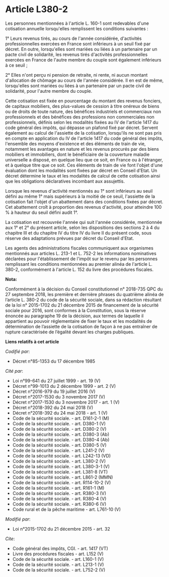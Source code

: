 # Article L380-2

Les personnes mentionnées à l'article L. 160-1 sont redevables d'une cotisation annuelle lorsqu'elles remplissent les
conditions suivantes : 

1° Leurs revenus tirés, au cours de l'année considérée, d'activités professionnelles exercées en France sont inférieurs à un
seuil fixé par décret. En outre, lorsqu'elles sont mariées ou liées à un partenaire par un pacte civil de solidarité, les
revenus tirés d'activités professionnelles exercées en France de l'autre membre du couple sont également inférieurs à ce
seuil ; 

2° Elles n'ont perçu ni pension de retraite, ni rente, ni aucun montant d'allocation de chômage au cours de l'année
considérée. Il en est de même, lorsqu'elles sont mariées ou liées à un partenaire par un pacte civil de solidarité, pour
l'autre membre du couple. 

Cette cotisation est fixée en pourcentage du montant des revenus fonciers, de capitaux mobiliers, des plus-values de cession
à titre onéreux de biens ou de droits de toute nature, des bénéfices industriels et commerciaux non professionnels et des
bénéfices des professions non commerciales non professionnels, définis selon les modalités fixées au IV de l'article 1417 du
code général des impôts, qui dépasse un plafond fixé par décret. Servent également au calcul de l'assiette de la cotisation,
lorsqu'ils ne sont pas pris en compte en application du IV de l'article 1417 du code général des impôts, l'ensemble des
moyens d'existence et des éléments de train de vie, notamment les avantages en nature et les revenus procurés par des biens
mobiliers et immobiliers, dont le bénéficiaire de la couverture maladie universelle a disposé, en quelque lieu que ce soit,
en France ou à l'étranger, et à quelque titre que ce soit. Ces éléments de train de vie font l'objet d'une évaluation dont
les modalités sont fixées par décret en Conseil d'Etat. Un décret détermine le taux et les modalités de calcul de cette
cotisation ainsi que les obligations déclaratives incombant aux assujettis. 

Lorsque les revenus d'activité mentionnés au 1° sont inférieurs au seuil défini au même 1° mais supérieurs à la moitié de ce
seuil, l'assiette de la cotisation fait l'objet d'un abattement dans des conditions fixées par décret. Cet abattement croît à
proportion des revenus d'activité, pour atteindre 100 % à hauteur du seuil défini audit 1°. 

La cotisation est recouvrée l'année qui suit l'année considérée, mentionnée aux 1° et 2° du présent article, selon les
dispositions des sections 2 à 4 du chapitre III et du chapitre IV du titre IV du livre II du présent code, sous réserve des
adaptations prévues par décret du Conseil d'Etat. 

Les agents des administrations fiscales communiquent aux organismes mentionnés aux articles L. 213-1 et L. 752-2 les
informations nominatives déclarées pour l'établissement de l'impôt sur le revenu par les personnes remplissant les conditions
mentionnées au premier alinéa de l'article L. 380-2, conformément à l'article L. 152 du livre des procédures fiscales.

**Nota:**

Conformément à la décision du Conseil constitutionnel n° 2018-735 QPC du 27 septembre 2018, les première et dernière phrases
du quatrième alinéa de l’article L. 380-2 du code de la sécurité sociale, dans sa rédaction résultant de la loi n° 2015-1702
du 21 décembre 2015 de financement de la sécurité sociale pour 2016, sont conformes à la Constitution, sous la réserve
énoncée au paragraphe 19 de la décision, aux termes de laquelle il appartient au pouvoir réglementaire de fixer le taux et
les modalités de détermination de l’assiette de la cotisation de façon à ne pas entraîner de rupture caractérisée de
l’égalité devant les charges publiques.

**Liens relatifs à cet article**

_Codifié par_:

  - Décret n°85-1353 du 17 décembre 1985

_Cité par_:

  - Loi n°99-641 du 27 juillet 1999 - art. 19 (V)
  - Décret n°99-1013 du 2 décembre 1999 - art. 2 (V)
  - Décret n°2016-979 du 19 juillet 2016 (V)
  - Décret n°2017-1530 du 3 novembre 2017 (V)
  - Décret n°2017-1530 du 3 novembre 2017 - art. 1 (V)
  - Décret n°2018-392 du 24 mai 2018 (V)
  - Décret n°2018-392 du 24 mai 2018 - art. 1 (V)
  - Code de la sécurité sociale. - art. D161-2-1 (M)
  - Code de la sécurité sociale. - art. D380-1 (V)
  - Code de la sécurité sociale. - art. D380-2 (V)
  - Code de la sécurité sociale. - art. D380-3 (Ab)
  - Code de la sécurité sociale. - art. D380-4 (Ab)
  - Code de la sécurité sociale. - art. D380-5 (V)
  - Code de la sécurité sociale. - art. L241-2 (V)
  - Code de la sécurité sociale. - art. L242-13 (VD)
  - Code de la sécurité sociale. - art. L380-2 (V)
  - Code de la sécurité sociale. - art. L380-3-1 (V)
  - Code de la sécurité sociale. - art. L381-8 (VT)
  - Code de la sécurité sociale. - art. L861-2 (MMN)
  - Code de la sécurité sociale. - art. R114-10-2 (V)
  - Code de la sécurité sociale. - art. R161-1 (M)
  - Code de la sécurité sociale. - art. R380-3 (V)
  - Code de la sécurité sociale. - art. R380-4 (V)
  - Code de la sécurité sociale. - art. R380-6 (V)
  - Code rural et de la pêche maritime - art. L761-10 (V)

_Modifié par_:

  - Loi n°2015-1702 du 21 décembre 2015 - art. 32

_Cite_:

  - Code général des impôts, CGI. - art. 1417 (VT)
  - Livre des procédures fiscales - art. L152 (V)
  - Code de la sécurité sociale. - art. L160-1 (V)
  - Code de la sécurité sociale. - art. L213-1 (V)
  - Code de la sécurité sociale. - art. L752-2 (V)
